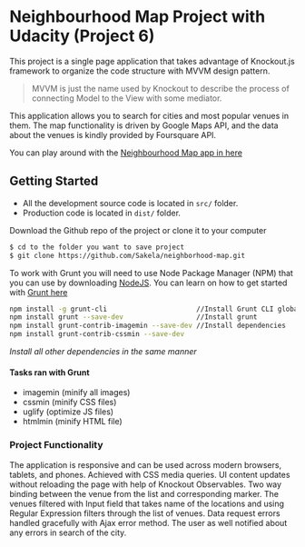 # Neighbourhood Map Project with Udacity (Project 6)

This project is a single page application that takes advantage of Knockout.js framework to organize the code structure with MVVM design pattern.
> MVVM is just the name used by Knockout to describe the process of connecting Model to the View with some mediator.

This application allows you to search for cities and most popular venues in them. The map functionality is driven by Google Maps API, and the data about the venues is kindly provided by Foursquare API.

You can play around with the [Neighbourhood Map app in here](https://sakela.github.io/neighborhood-map/) 

## Getting Started
* All the development source code is located in ```src/``` folder.
* Production code is located in ```dist/``` folder.

Download the Github repo of the project or clone it to your computer
```sh
$ cd to the folder you want to save project
$ git clone https://github.com/Sakela/neighborhood-map.git
```
To work with Grunt you will need to use Node Package Manager (NPM) that you can use by downloading [NodeJS](https://nodejs.org/en/).
You can learn on how to get started with [Grunt here](https://gruntjs.com/getting-started)
```sh
npm install -g grunt-cli                      //Install Grunt CLI globally
npm install grunt --save-dev                  //Install grunt
npm install grunt-contrib-imagemin --save-dev //Install dependencies
npm install grunt-contrib-cssmin --save-dev 
```
*Install all other dependencies in the same manner*

#### Tasks ran with Grunt
- imagemin (minify all images)
- cssmin (minify CSS files)
- uglify (optimize JS files)
- htmlmin (minify HTML file)

### Project Functionality
The application is responsive and can be used across modern browsers, tablets, and phones. Achieved with CSS media queries. 
UI content updates without reloading the page with help of Knockout Observables. Two way binding between the venue from the list and corresponding marker. The venues filtered with Input field that takes name of the locations and using Regular Expression filters through the list of venues.
Data request errors handled gracefully with Ajax error method. The user as well notified about any errors in search of the city. 